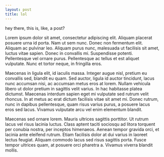 ```yaml
---
layout: post
title: lol
---
```


hey there, this is, like, a post?

Lorem ipsum dolor sit amet, consectetur adipiscing elit. Aliquam placerat posuere urna id porta. Nam ut sem nunc. Donec non fermentum elit. Aliquam ac pulvinar leo. Aliquam purus nunc, malesuada ut facilisis sit amet, luctus vitae sapien. Donec in convallis mi. Suspendisse potenti. Pellentesque vel ornare purus. Pellentesque ac tellus et est aliquet vulputate. Nunc et tortor neque, in fringilla eros.

Maecenas in ligula elit, id iaculis massa. Integer augue nisl, pretium eu convallis sed, blandit eu quam. Sed auctor, ligula id auctor tincidunt, lacus nunc accumsan nisi, ac accumsan metus eros at lorem. Nullam vehicula libero ut dolor pretium in sagittis velit varius. In hac habitasse platea dictumst. Maecenas interdum sapien eget mi vulputate sed rutrum velit rhoncus. In at metus ac erat dictum facilisis vitae sit amet mi. Donec rutrum, nunc in dapibus pellentesque, quam risus varius purus, a posuere lacus eros sed lacus. Vivamus vulputate arcu vel enim elementum blandit.

Maecenas sed ornare lorem. Mauris ultrices sagittis porttitor. Ut rutrum lacus vel risus lacinia luctus. Class aptent taciti sociosqu ad litora torquent per conubia nostra, per inceptos himenaeos. Aenean tempor gravida orci, et lacinia ante eleifend rutrum. Etiam facilisis dolor at dui varius in laoreet lectus feugiat. Aliquam commodo lacus sed risus sagittis porta. Fusce tempor ultrices quam, at posuere orci pharetra a. Vivamus viverra blandit mollis.
